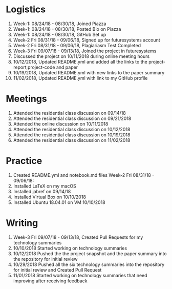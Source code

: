 # Logistics
1. Week-1: 08/24/18 - 08/30/18, Joined Piazza 
2. Week-1: 08/24/18 - 08/30/18, Posted Bio on Piazza
3. Week-1: 08/24/18 - 08/30/18, GitHub Set up
4. Week-2 Fri 08/31/18 - 09/06/18, Signed up for futuresystems account
5. Week-2 Fri 08/31/18 - 09/06/18, Plagiariasm Test Completed
6. Week-3 Fri 09/07/18 - 09/13/18, Joined the project in futuresystems
7. Discussed the project on 10/11/2018 during online meeting hours
8. 10/12/2018, Updated README.yml and added all the links to the project-report,project-code and paper
9. 10/19/2018, Updated README.yml with new links to the paper summary
10. 11/02/2018, Updated README.yml with link to my GitHub profile

# Meetings
1. Attended the residential class discussion on 09/14/18
2. Attended the residential class discussion on 09/21/2018
3. Attended the online discussion on 10/11/2018
4. Attended the residential class discussion on 10/12/2018
5. Attended the residential class discussion on 10/19/2018
6. Attended the residential class discussion on 11/02/2018

# Practice
1. Created README.yml and notebook.md files Week-2 Fri 08/31/18 - 09/06/18:
2. Installed LaTeX on my macOS
3. Installed jabref on 09/14/18
4. Installed Virtual Box on 10/10/2018
5. Installed Ubuntu 18.04.01 on VM 10/10/2018

# Writing
1. Week-3 Fri 09/07/18 - 09/13/18, Created Pull Requests for my technology summaries
2. 10/10/2018 Started working on technology summaries
3. 10/12/2018 Pushed the the project snapshot and the paper summary into the repository for initial review
4. 10/29/2018 Pushed all the six technology summaries  into the repository for initial review and Created Pull Request
5. 11/01/2018 Started working on technology summaries that need improving after receiving feedback
